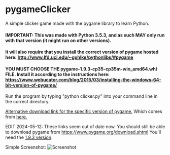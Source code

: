 # pygameClicker
A simple clicker game made with the pygame library to learn Python.
#### **IMPORTANT:** This was made with Python 3.5.3, and as such MAY only run with that version (it might run on other versions).
#### It will also require that you install the correct version of pygame hosted here: http://www.lfd.uci.edu/~gohlke/pythonlibs/#pygame
#### YOU MUST CHOOSE THE pygame-1.9.3-cp35-cp35m-win_amd64.whl FILE. Install it according to the instructions here: https://www.webucator.com/blog/2015/03/installing-the-windows-64-bit-version-of-pygame/
Run the program by typing "python clicker.py" into your command line in the correct directory.

[Alternative download link for the specific version of pygame.](https://files.pythonhosted.org/packages/0b/8c/109e25163da7144c0767b33d41d4674c4aa8cb88d18aa29fc02341f3981a/pygame-1.9.3-cp35-cp35m-win_amd64.whl)
Which comes from [here.](https://pypi.org/project/pygame/1.9.3/#files)

EDIT 2024-05-12: These links seem out of date now. You should still be able to download pygame from https://www.pygame.org/download.shtml
You'll need the [1.9.3 version](https://pypi.python.org/packages/61/06/3c25051549c252cc6fde01c8aeae90b96831370884504fe428a623316def/pygame-1.9.3.tar.gz#md5=ac744ea6952b68d5f2b6d02a6d8e836c). 

Simple Screenshot:
![Screenshot](http://lutzkellen.com/images/pyclicker.png)
